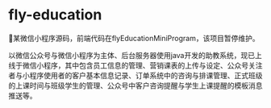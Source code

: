# fly-education
🍌某微信小程序源码，前端代码在flyEducationMiniProgram，该项目暂停维护。

以微信公众号与微信小程序为主体、后台服务器使用java开发的助教系统，现已上线于微信小程序，其中包含员工信息的管理、营销课表的上传与设定、公众号关注者与小程序使用者的客户基本信息记录、订单系统中的咨询与排课管理、正式班级的上课时间与班级学生的管理、公众号中客户咨询提醒与学生上课提醒的模板消息推送等。
